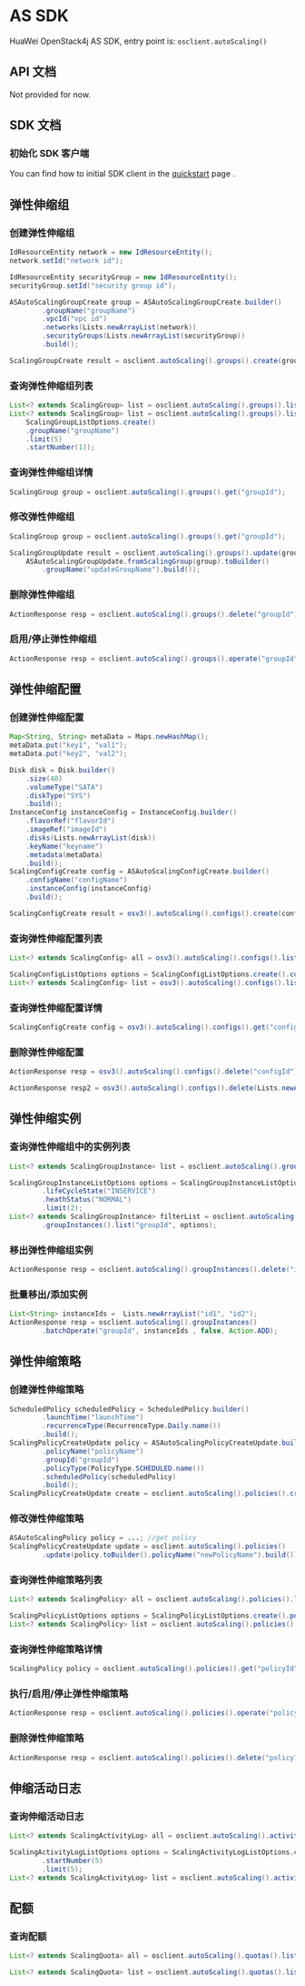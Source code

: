 # AS SDK

HuaWei OpenStack4j AS SDK, entry point is: `osclient.autoScaling()`

## API 文档
Not provided for now.

## SDK 文档

### 初始化 SDK 客户端
You can find how to initial SDK client in the [quickstart](huawei-sdk?id=_2-build-v3-client) page .

## 弹性伸缩组
### 创建弹性伸缩组
```java
IdResourceEntity network = new IdResourceEntity();
network.setId("network id");

IdResourceEntity securityGroup = new IdResourceEntity();
securityGroup.setId("security group id");

ASAutoScalingGroupCreate group = ASAutoScalingGroupCreate.builder()
		.groupName("groupName")
		.vpcId("vpc id")
		.networks(Lists.newArrayList(network))
		.securityGroups(Lists.newArrayList(securityGroup))
		.build();

ScalingGroupCreate result = osclient.autoScaling().groups().create(group);
```

### 查询弹性伸缩组列表
```java
List<? extends ScalingGroup> list = osclient.autoScaling().groups().list();
List<? extends ScalingGroup> list = osclient.autoScaling().groups().list(
	ScalingGroupListOptions.create()
	.groupName("groupName")
	.limit(5)
	.startNumber(1));

```

### 查询弹性伸缩组详情
```java
ScalingGroup group = osclient.autoScaling().groups().get("groupId");
```

### 修改弹性伸缩组
```java
ScalingGroup group = osclient.autoScaling().groups().get("groupId");

ScalingGroupUpdate result = osclient.autoScaling().groups().update(group.groupId(),
	ASAutoScalingGroupUpdate.fromScalingGroup(group).toBuilder()
		.groupName("updateGroupName").build());
```

### 删除弹性伸缩组
```java
ActionResponse resp = osclient.autoScaling().groups().delete("groupId");
```

### 启用/停止弹性伸缩组
```java
ActionResponse resp = osclient.autoScaling().groups().operate("groupId", new Resume());
```

## 弹性伸缩配置
### 创建弹性伸缩配置
```java
Map<String, String> metaData = Maps.newHashMap();
metaData.put("key1", "val1");
metaData.put("key2", "val2");

Disk disk = Disk.builder()
	.size(40)
	.volumeType("SATA")
	.diskType("SYS")
	.build();
InstanceConfig instanceConfig = InstanceConfig.builder()
	.flavorRef("flavorId")
	.imageRef("imageId")
	.disks(Lists.newArrayList(disk))
	.keyName("keyname")
	.metadata(metaData)
	.build();
ScalingConfigCreate config = ASAutoScalingConfigCreate.builder()
	.configName("configName")
	.instanceConfig(instanceConfig)
	.build();

ScalingConfigCreate result = osv3().autoScaling().configs().create(config);
```

### 查询弹性伸缩配置列表
```java
List<? extends ScalingConfig> all = osv3().autoScaling().configs().list();

ScalingConfigListOptions options = ScalingConfigListOptions.create().configName("configName");
List<? extends ScalingConfig> list = osv3().autoScaling().configs().list(options);
```

### 查询弹性伸缩配置详情
```java
ScalingConfigCreate config = osv3().autoScaling().configs().get("configId");
```

### 删除弹性伸缩配置
```java
ActionResponse resp = osv3().autoScaling().configs().delete("configId");

ActionResponse resp2 = osv3().autoScaling().configs().delete(Lists.newArrayList("configId"));
```

## 弹性伸缩实例
### 查询弹性伸缩组中的实例列表
```java
List<? extends ScalingGroupInstance> list = osclient.autoScaling().groupInstances().list("groupId");

ScalingGroupInstanceListOptions options = ScalingGroupInstanceListOptions.create()
		.lifeCycleState("INSERVICE")
		.heathStatus("NORMAL")
		.limit(2);
List<? extends ScalingGroupInstance> filterList = osclient.autoScaling()
		.groupInstances().list("groupId", options);
```

### 移出弹性伸缩组实例
```java
ActionResponse resp = osclient.autoScaling().groupInstances().delete("instanceId", false);
```

### 批量移出/添加实例
```java
List<String> instanceIds =  Lists.newArrayList("id1", "id2");
ActionResponse resp = osclient.autoScaling().groupInstances()
		.batchOperate("groupId", instanceIds , false, Action.ADD);
```

## 弹性伸缩策略
### 创建弹性伸缩策略
```java
ScheduledPolicy scheduledPolicy = ScheduledPolicy.builder()
		.launchTime("launchTime")
		.recurrenceType(RecurrenceType.Daily.name())
		.build();
ScalingPolicyCreateUpdate policy = ASAutoScalingPolicyCreateUpdate.builder()
		.policyName("policyName")
		.groupId("groupId")
		.policyType(PolicyType.SCHEDULED.name())
		.scheduledPolicy(scheduledPolicy)
		.build();
ScalingPolicyCreateUpdate create = osclient.autoScaling().policies().create(policy);
```

### 修改弹性伸缩策略
```java
ASAutoScalingPolicy policy = ...; //get policy
ScalingPolicyCreateUpdate update = osclient.autoScaling().policies()
		.update(policy.toBuilder().policyName("newPolicyName").build());
```

### 查询弹性伸缩策略列表
```java
List<? extends ScalingPolicy> all = osclient.autoScaling().policies().list("groupId");

ScalingPolicyListOptions options = ScalingPolicyListOptions.create().policyName("policyName");
List<? extends ScalingPolicy> list = osclient.autoScaling().policies().list("groupId", options);
```

### 查询弹性伸缩策略详情
```java
ScalingPolicy policy = osclient.autoScaling().policies().get("policyId");
```

### 执行/启用/停止弹性伸缩策略
```java
ActionResponse resp = osclient.autoScaling().policies().operate("policyId", new Resume());
```

### 删除弹性伸缩策略
```java
ActionResponse resp = osclient.autoScaling().policies().delete("policyId");
```

## 伸缩活动日志
### 查询伸缩活动日志
```java
List<? extends ScalingActivityLog> all = osclient.autoScaling().activityLogs().list("groupId");

ScalingActivityLogListOptions options = ScalingActivityLogListOptions.create()
		.startNumber(5)
		.limit(5);
List<? extends ScalingActivityLog> list = osclient.autoScaling().activityLogs().list("groupId", options);
```

## 配额
### 查询配额
```java
List<? extends ScalingQuota> all = osclient.autoScaling().quotas().list();

List<? extends ScalingQuota> list = osclient.autoScaling().quotas().list("groupId");
```